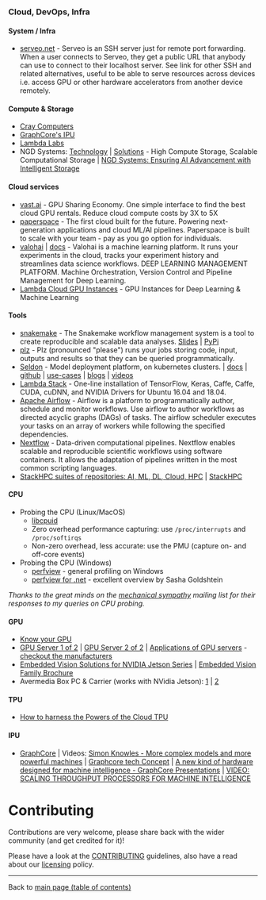 ### Cloud, DevOps, Infra

#### System / Infra

  - [serveo.net](serveo.net) - Serveo is an SSH server just for remote port forwarding. When a user connects to Serveo, they get a public URL that anybody can use to connect to their localhost server. See link for other SSH and related alternatives, useful to be able to serve resources across devices i.e. access GPU or other hardware accelerators from another device remotely.

#### Compute & Storage
  
  - [Cray Computers](https://www.cray.com/ai)
  - [GraphCore's IPU](README.md#ipu)
  - [Lambda Labs](https://lambdalabs.com/)
  - NGD Systems: [Technology](https://www.ngdsystems.com/technology) | [Solutions](https://www.ngdsystems.com/solutions) - High Compute Storage, Scalable Computational Storage | [NGD Systems: Ensuring AI Advancement with Intelligent Storage](https://www.insightssuccess.com/ngd-systems-ensuring-ai-advancement-with-intelligent-storage/)

#### Cloud services

  - [vast.ai](about-vast.ai.md) - GPU Sharing Economy. One simple interface to find the best cloud GPU rentals. Reduce cloud compute costs by 3X to 5X
  - [paperspace](https://www.paperspace.com/) - The first cloud built for the future. Powering next-generation applications and cloud ML/AI pipelines. Paperspace is built to scale with your team - pay as you go option for individuals.
  - [valohai](https://www.valohai.com/) | [docs](https://docs.valohai.com/) - Valohai is a machine learning platform. It runs your experiments in the cloud, tracks your experiment history and streamlines data science workflows. DEEP LEARNING MANAGEMENT PLATFORM. Machine Orchestration, Version Control and Pipeline Management for Deep Learning.
  - [Lambda Cloud GPU Instances](https://lambdalabs.com/service/gpu-cloud) - GPU Instances for Deep Learning & Machine Learning

#### Tools
  - [snakemake](https://snakemake.readthedocs.io/en/stable/) - The Snakemake workflow management system is a tool to create reproducible and scalable data analyses. [Slides](https://slides.com/johanneskoester/snakemake-talk-40min#) | [PyPi](https://pypi.org/project/snakemake/)
  - [plz](http://github.com/prodo-ai/plz) - Plz (pronounced "please") runs your jobs storing code, input, outputs and results so that they can be queried programmatically.
  - [Seldon](https://www.seldon.io/open-source/) - Model deployment platform, on kubernetes clusters. | [docs](https://docs.seldon.io/projects/seldon-core/en/latest/) | [github](https://github.com/SeldonIO/seldon-core/blob/master/readme.md) | [use-cases](https://www.seldon.io/use-cases/) | [blogs](https://www.seldon.io/blog/) | [videos](https://www.youtube.com/channel/UCZq33lhQWAsd-8NDqOdjN_g/videos?view_as=subscriber)
  - [Lambda Stack](https://lambdalabs.com/lambda-stack-deep-learning-software) - One-line installation of TensorFlow, Keras, Caffe, Caffe, CUDA, cuDNN, and NVIDIA Drivers for Ubuntu 16.04 and 18.04.
  - [Apache Airflow](https://airflow.apache.org/) - Airflow is a platform to programmatically author, schedule and monitor workflows. Use airflow to author workflows as directed acyclic graphs (DAGs) of tasks. The airflow scheduler executes your tasks on an array of workers while following the specified dependencies.
  - [Nextflow](https://www.nextflow.io/) - Data-driven computational pipelines. Nextflow enables scalable and reproducible scientific workflows using software containers. It allows the adaptation of pipelines written in the most common scripting languages.
  - [StackHPC suites of repositories: AI, ML, DL, Cloud, HPC](https://github.com/stackhpc) | [StackHPC](http://stackhpc.com/)

#### CPU
  - Probing the CPU (Linux/MacOS)
      - [libcpuid](http://libcpuid.sourceforge.net/index.html)
      + Zero overhead performance capturing: use `/proc/interrupts` and `/proc/softirqs`
      + Non-zero overhead, less accurate: use the PMU (capture on- and off-core events)
  - Probing the CPU (Windows)
      - [perfview](https://github.com/Microsoft/perfview) - general profiling on Windows
      - [perfview for .net](https://www.infoq.com/presentations/perfview-net) - excellent overview by Sasha Goldshtein
 
 _Thanks to the great minds on the [mechanical sympathy](https://groups.google.com/forum/#!forum/mechanical-sympathy) mailing list for their responses to my queries on CPU probing._

#### GPU
  - [Know your GPU](https://gist.github.com/neomatrix369/256913dcf77cdbb5855dd2d7f5d81b84)
  - [GPU Server 1 of 2](./gpus/GPU-Server-side-1-of-2.jpg) | [GPU Server 2 of 2](./gpus/GPU-Server-side-2-of-2.jpg) | [Applications of GPU servers](./gpus/Applications-of-GPU-Server.jpg) - [checkout the manufacturers](http://manli.com/en/)
  - [Embedded Vision Solutions for NVIDIA Jetson Series](https://www.avermedia.com/professional/category/nvidia_jetson_solutions) | [Embedded Vision Family Brochure](http://storage.avermedia.com/web_release_www/Solutions/Embedded_Vision_Solutions_brochure_20190429.pdf)
  - Avermedia Box PC & Carrier (works with NVidia Jetson): [1](./gpus/Avermedia-Box-PC-and-Carrier-1-of-2-works-with-NVidia-Jetson.jpg) | [2](./gpus/Avermedia-Box-PC-and-Carrier-2-of-2-works-with-NVidia-Jetson.jpg)

#### TPU
  - [How to harness the Powers of the Cloud TPU](https://medium.com/bitgrit-data-science-publication/how-to-harness-the-powers-of-the-cloud-tpu-3939dc363d9f)

#### IPU
  - [GraphCore](http://graphcore.ai) | Videos: [Simon Knowles - More complex models and more powerful machines](https://www.youtube.com/watch?v=dLvkF_TmyAc&feature=youtu.be) | [Graphcore tech Concept](https://youtu.be/cSXbhEsUUGo?t=916) | [A new kind of hardware designed for machine intelligence - GraphCore Presentations](http://www.bristol.bcs.org.uk/2017/graphcore.pdf) | [V‍ID‌EO‌‍: SCA‌LING‌‍ THRO‌UG‍HP‌‍U‌T P‍R‌O‍C‍ESSO‌‍RS FO‌‍R‍ MAC‌HINE INTELLIG‌ENC‌‍E](https://www.graphcore.ai/posts/video-scaling-throughput-processors-for-machine-intelligence)

# Contributing

Contributions are very welcome, please share back with the wider community (and get credited for it)!

Please have a look at the [CONTRIBUTING](../CONTRIBUTING.md) guidelines, also have a read about our [licensing](../LICENSE.md) policy.

---

Back to [main page (table of contents)](../README.md)